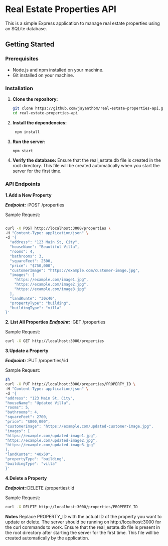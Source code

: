 # Real Estate Properties API

This is a simple Express application to manage real estate properties using an SQLite database.

## Getting Started

### Prerequisites

- Node.js and npm installed on your machine.
- Git installed on your machine.

### Installation

1. **Clone the repository:**

   ```sh
   git clone https://github.com/jayanthbm/real-estate-properties-api.git
   cd real-estate-properties-api
   ```

2. **Install the dependencies:**

   ```sh
    npm install
   ```

3. **Run the server:**

   ```sh
   npm start
   ```

4. **Verify the database:**
   Ensure that the real_estate.db file is created in the root directory. This file will be created automatically when you start the server for the first time.

### API Endpoints

**1.Add a New Property**

**_Endpoint:_** :POST /properties

Sample Request:

```sh

curl -X POST http://localhost:3000/properties \
-H "Content-Type: application/json" \
-d '{
  "address": "123 Main St, City",
  "houseName": "Beautiful Villa",
  "rooms": 4,
  "bathrooms": 3,
  "squareFeet": 2500,
  "price": "$750,000",
  "customerImage": "https://example.com/customer-image.jpg",
  "images": [
    "https://example.com/image1.jpg",
    "https://example.com/image2.jpg",
    "https://example.com/image3.jpg"
  ],
  "landKunte": "30x40",
  "propertyType": "building",
  "buildingType": "villa"
}'
```

**2. List All Properties**
**_Endpoint:_** :GET /properties

Sample Request:

```sh
curl -X GET http://localhost:3000/properties
```

**3.Update a Property**

**_Endpoint:_** :PUT /properties/:id

Sample Request:

```sh
sh
curl -X PUT http://localhost:3000/properties/PROPERTY_ID \
-H "Content-Type: application/json" \
-d '{
"address": "123 Main St, City",
"houseName": "Updated Villa",
"rooms": 5,
"bathrooms": 4,
"squareFeet": 2700,
"price": "$800,000",
"customerImage": "https://example.com/updated-customer-image.jpg",
"images": [
"https://example.com/updated-image1.jpg",
"https://example.com/updated-image2.jpg",
"https://example.com/updated-image3.jpg"
],
"landKunte": "40x50",
"propertyType": "building",
"buildingType": "villa"
}'
```

**4.Delete a Property**

**_Endpoint:_**:DELETE /properties/:id

Sample Request:

```sh
curl -X DELETE http://localhost:3000/properties/PROPERTY_ID
```

**Notes**
Replace PROPERTY_ID with the actual ID of the property you want to update or delete.
The server should be running on http://localhost:3000 for the curl commands to work.
Ensure that the real_estate.db file is present in the root directory after starting the server for the first time. This file will be created automatically by the application.
